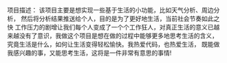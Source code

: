 项目描述：
    该项目主要是想实现一些基于生活的小功能，比如天气分析、周边分析，
然后将分析结果推送给个人，目的是为了更好地生活，当前社会节奏如此之快
工作压力的剧增让我们每个人变成了一个个工作狂人，对真正生活的意义已越
来越没有了意识，我做这个项目是想在做的过程中能够更多地思考生活的含义，
究竟生活是什么，如何让生活变得轻松愉快。我热爱代码，也热爱生活，
既能做我感兴趣的事，又能思考生活，这将是一件非常有意思的事情!    